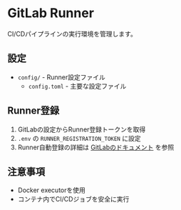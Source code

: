 # GitLab Runner

CI/CDパイプラインの実行環境を管理します。

## 設定
- `config/` - Runner設定ファイル
  - `config.toml` - 主要な設定ファイル

## Runner登録
1. GitLabの設定からRunner登録トークンを取得
2. `.env` の `RUNNER_REGISTRATION_TOKEN` に設定
3. Runner自動登録の詳細は [GitLabのドキュメント](../gitlab/README.md) を参照

## 注意事項
- Docker executorを使用
- コンテナ内でCI/CDジョブを安全に実行